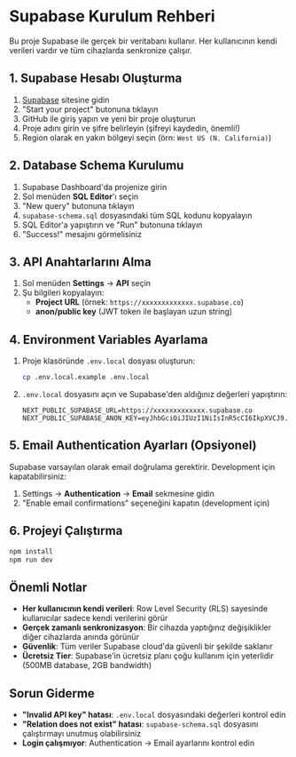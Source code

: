 # Supabase Kurulum Rehberi

Bu proje Supabase ile gerçek bir veritabanı kullanır. Her kullanıcının kendi verileri vardır ve tüm cihazlarda senkronize çalışır.

## 1. Supabase Hesabı Oluşturma

1. [Supabase](https://supabase.com) sitesine gidin
2. "Start your project" butonuna tıklayın
3. GitHub ile giriş yapın ve yeni bir proje oluşturun
4. Proje adını girin ve şifre belirleyin (şifreyi kaydedin, önemli!)
5. Region olarak en yakın bölgeyi seçin (örn: `West US (N. California)`)

## 2. Database Schema Kurulumu

1. Supabase Dashboard'da projenize girin
2. Sol menüden **SQL Editor**'ı seçin
3. "New query" butonuna tıklayın
4. `supabase-schema.sql` dosyasındaki tüm SQL kodunu kopyalayın
5. SQL Editor'a yapıştırın ve "Run" butonuna tıklayın
6. "Success!" mesajını görmelisiniz

## 3. API Anahtarlarını Alma

1. Sol menüden **Settings** → **API** seçin
2. Şu bilgileri kopyalayın:
   - **Project URL** (örnek: `https://xxxxxxxxxxxxx.supabase.co`)
   - **anon/public key** (JWT token ile başlayan uzun string)

## 4. Environment Variables Ayarlama

1. Proje klasöründe `.env.local` dosyası oluşturun:
   ```bash
   cp .env.local.example .env.local
   ```

2. `.env.local` dosyasını açın ve Supabase'den aldığınız değerleri yapıştırın:
   ```env
   NEXT_PUBLIC_SUPABASE_URL=https://xxxxxxxxxxxxx.supabase.co
   NEXT_PUBLIC_SUPABASE_ANON_KEY=eyJhbGciOiJIUzI1NiIsInR5cCI6IkpXVCJ9...
   ```

## 5. Email Authentication Ayarları (Opsiyonel)

Supabase varsayılan olarak email doğrulama gerektirir. Development için kapatabilirsiniz:

1. Settings → **Authentication** → **Email** sekmesine gidin
2. "Enable email confirmations" seçeneğini kapatın (development için)

## 6. Projeyi Çalıştırma

```bash
npm install
npm run dev
```

## Önemli Notlar

- **Her kullanıcının kendi verileri**: Row Level Security (RLS) sayesinde kullanıcılar sadece kendi verilerini görür
- **Gerçek zamanlı senkronizasyon**: Bir cihazda yaptığınız değişiklikler diğer cihazlarda anında görünür
- **Güvenlik**: Tüm veriler Supabase cloud'da güvenli bir şekilde saklanır
- **Ücretsiz Tier**: Supabase'in ücretsiz planı çoğu kullanım için yeterlidir (500MB database, 2GB bandwidth)

## Sorun Giderme

- **"Invalid API key" hatası**: `.env.local` dosyasındaki değerleri kontrol edin
- **"Relation does not exist" hatası**: `supabase-schema.sql` dosyasını çalıştırmayı unutmuş olabilirsiniz
- **Login çalışmıyor**: Authentication → Email ayarlarını kontrol edin

